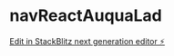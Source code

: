 # navReactAuquaLad

[Edit in StackBlitz next generation editor ⚡️](https://stackblitz.com/~/github.com/aquamanly/navReactAuquaLad)